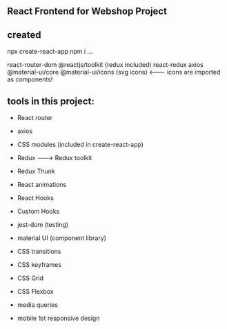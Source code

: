 React Frontend for Webshop Project
----------------------------------

created
------- 
npx create-react-app
npm i ... 

react-router-dom
@reactjs/toolkit (redux included)
react-redux
axios
@material-ui/core
@material-ui/icons (svg icons) <--- icons are imported as components!

tools in this project:
----------------------
* React router
* axios
* CSS modules (included in create-react-app)
* Redux ---> Redux toolkit
* Redux Thunk

* React animations
* React Hooks
* Custom Hooks    

* jest-dom (testing)
* material UI (component library)

* CSS transitions
* CSS keyframes

* CSS Grid
* CSS Flexbox
* media queries
* mobile 1st responsive design
